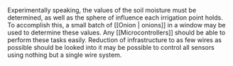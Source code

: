 Experimentally speaking, the values of the soil moisture must be determined, as well as the sphere of influence each irrigation point holds. 
To accomplish this, a small batch of [[Onion | onions]] in a window may be used to determine these values. 
Any [[Microcontrollers]] should be able to perform these tasks easily. Reduction of infrastructure to as few wires as possible should be looked into it may be possible to control all sensors using nothing but a single wire system. 